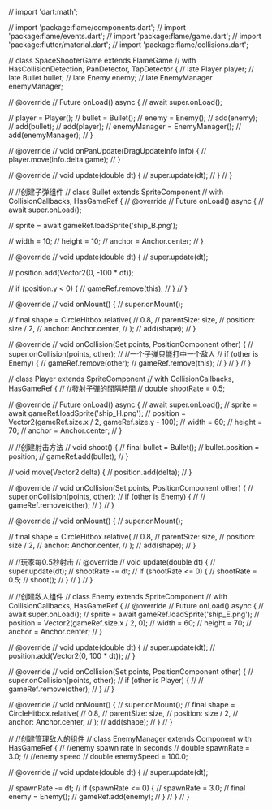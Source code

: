 // import 'dart:math';

// import 'package:flame/components.dart';
// import 'package:flame/events.dart';
// import 'package:flame/game.dart';
// import 'package:flutter/material.dart';
// import 'package:flame/collisions.dart';

// class SpaceShooterGame extends FlameGame
//     with HasCollisionDetection, PanDetector, TapDetector {
//   late Player player;
//   late Bullet bullet;
//   late Enemy enemy;
//   late EnemyManager enemyManager;

//   @override
//   Future<void> onLoad() async {
//     await super.onLoad();

//     player = Player();
//     bullet = Bullet();
//     enemy = Enemy();
//     add(enemy);
//     add(bullet);
//     add(player);
//     enemyManager = EnemyManager();
//     add(enemyManager);
//   }

//   @override
//   void onPanUpdate(DragUpdateInfo info) {
//     player.move(info.delta.game);
//   }

//   @override
//   void update(double dt) {
//     super.update(dt);
//   }
// }

// //创建子弹组件
// class Bullet extends SpriteComponent
//     with CollisionCallbacks, HasGameRef<SpaceShooterGame> {
//   @override
//   Future<void> onLoad() async {
//     await super.onLoad();

//     sprite = await gameRef.loadSprite('ship_B.png');

//     width = 10;
//     height = 10;
//     anchor = Anchor.center;
//   }

//   @override
//   void update(double dt) {
//     super.update(dt);

//     position.add(Vector2(0, -100 * dt));

//     if (position.y < 0) {
//       gameRef.remove(this);
//     }
//   }

//   @override
//   void onMount() {
//     super.onMount();

//     final shape = CircleHitbox.relative(
//       0.8,
//       parentSize: size,
//       position: size / 2,
//       anchor: Anchor.center,
//     );
//     add(shape);
//   }

//   @override
//   void onCollision(Set<Vector2> points, PositionComponent other) {
//     super.onCollision(points, other);
//     //一个子弹只能打中一个敌人
//     if (other is Enemy) {
//       gameRef.remove(other);
//       gameRef.remove(this);
//     }
//   }
// }

// class Player extends SpriteComponent
//     with CollisionCallbacks, HasGameRef<SpaceShooterGame> {
//   //發射子彈的間隔時間
//   double shootRate = 0.5;

//   @override
//   Future<void> onLoad() async {
//     await super.onLoad();
//     sprite = await gameRef.loadSprite('ship_H.png');
//     position = Vector2(gameRef.size.x / 2, gameRef.size.y - 100);
//     width = 60;
//     height = 70;
//     anchor = Anchor.center;
//   }

// //创建射击方法
//   void shoot() {
//     final bullet = Bullet();
//     bullet.position = position;
//     gameRef.add(bullet);
//   }

//   void move(Vector2 delta) {
//     position.add(delta);
//   }

//   @override
//   void onCollision(Set<Vector2> points, PositionComponent other) {
//     super.onCollision(points, other);
//     if (other is Enemy) {
//       // gameRef.remove(other);
//     }
//   }

//   @override
//   void onMount() {
//     super.onMount();

//     final shape = CircleHitbox.relative(
//       0.8,
//       parentSize: size,
//       position: size / 2,
//       anchor: Anchor.center,
//     );
//     add(shape);
//   }

//   //玩家每0.5秒射击
//   @override
//   void update(double dt) {
//     super.update(dt);
//     shootRate -= dt;
//     if (shootRate <= 0) {
//       shootRate = 0.5;
//       shoot();
//     }
//   }
// }

// //创建敌人组件
// class Enemy extends SpriteComponent
//     with CollisionCallbacks, HasGameRef<SpaceShooterGame> {
//   @override
//   Future<void> onLoad() async {
//     await super.onLoad();
//     sprite = await gameRef.loadSprite('ship_E.png');
//     position = Vector2(gameRef.size.x / 2, 0);
//     width = 60;
//     height = 70;
//     anchor = Anchor.center;
//   }

//   @override
//   void update(double dt) {
//     super.update(dt);
//     position.add(Vector2(0, 100 * dt));
//   }

//   @override
//   void onCollision(Set<Vector2> points, PositionComponent other) {
//     super.onCollision(points, other);
//     if (other is Player) {
//       // gameRef.remove(other);
//     }
//   }

//   @override
//   void onMount() {
//     super.onMount();
//     final shape = CircleHitbox.relative(
//       0.8,
//       parentSize: size,
//       position: size / 2,
//       anchor: Anchor.center,
//     );
//     add(shape);
//   }
// }

// //创建管理敌人的组件
// class EnemyManager extends Component with HasGameRef<SpaceShooterGame> {
//   //enemy spawn rate in seconds
//   double spawnRate = 3.0;
//   //enemy speed
//   double enemySpeed = 100.0;

//   @override
//   void update(double dt) {
//     super.update(dt);

//     spawnRate -= dt;
//     if (spawnRate <= 0) {
//       spawnRate = 3.0;
//       final enemy = Enemy();
//       gameRef.add(enemy);
//     }
//   }
// }
